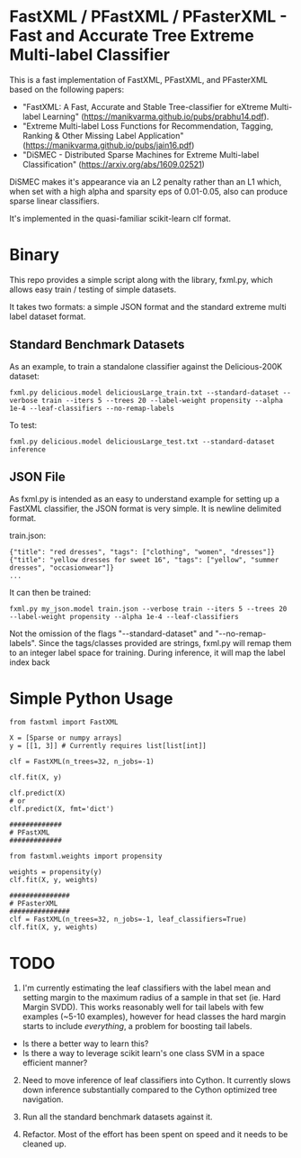 FastXML / PFastXML / PFasterXML - Fast and Accurate Tree Extreme Multi-label Classifier
===

This is a fast implementation of FastXML, PFastXML, and PFasterXML based on the following papers:

 - "FastXML: A Fast, Accurate and Stable Tree-classifier for eXtreme Multi-label Learning" (https://manikvarma.github.io/pubs/prabhu14.pdf).  
 - "Extreme Multi-label Loss Functions for Recommendation, Tagging, Ranking & Other Missing Label Application" (https://manikvarma.github.io/pubs/jain16.pdf)
 - "DiSMEC - Distributed Sparse Machines for Extreme Multi-label Classification" (https://arxiv.org/abs/1609.02521)

DiSMEC makes it's appearance via an L2 penalty rather than an L1 which, when set with a high alpha and sparsity eps of 0.01-0.05, also can produce sparse linear classifiers.

It's implemented in the quasi-familiar scikit-learn clf format.

Binary
===

This repo provides a simple script along with the library, fxml.py, which allows easy train / testing of simple datasets.

It takes two formats: a simple JSON format and the standard extreme multi label dataset format.

Standard Benchmark Datasets
---

As an example, to train a standalone classifier against the Delicious-200K dataset:

    fxml.py delicious.model deliciousLarge_train.txt --standard-dataset --verbose train --iters 5 --trees 20 --label-weight propensity --alpha 1e-4 --leaf-classifiers --no-remap-labels

To test:

    fxml.py delicious.model deliciousLarge_test.txt --standard-dataset inference

JSON File
---

As fxml.py is intended as an easy to understand example for setting up a FastXML classifier, the JSON format
is very simple.  It is newline delimited format.

train.json:
    
    {"title": "red dresses", "tags": ["clothing", "women", "dresses"]}
    {"title": "yellow dresses for sweet 16", "tags": ["yellow", "summer dresses", "occasionwear"]}
    ...

It can then be trained:
    
    fxml.py my_json.model train.json --verbose train --iters 5 --trees 20 --label-weight propensity --alpha 1e-4 --leaf-classifiers

Not the omission of the flags "--standard-dataset" and "--no-remap-labels".  Since the tags/classes provided are strings, fxml.py will remap them to an integer label space for training.  During inference, it will map the label index back

Simple Python Usage
===

    from fastxml import FastXML

    X = [Sparse or numpy arrays]
    y = [[1, 3]] # Currently requires list[list[int]]

    clf = FastXML(n_trees=32, n_jobs=-1)

    clf.fit(X, y)

    clf.predict(X)
    # or
    clf.predict(X, fmt='dict')

    #############
    # PFastXML
    #############

    from fastxml.weights import propensity

    weights = propensity(y)
    clf.fit(X, y, weights)
    
    ###############
    # PFasterXML
    ###############
    clf = FastXML(n_trees=32, n_jobs=-1, leaf_classifiers=True)
    clf.fit(X, y, weights)

TODO
===

1. I'm currently estimating the leaf classifiers with the label mean and setting margin to the maximum radius of a sample in that set (ie. Hard Margin SVDD).  This works reasonably well for tail labels with few examples (~5-10 examples), however for head classes the hard margin starts to include _everything_, a problem for boosting tail labels.

 - Is there a better way to learn this?
 - Is there a way to leverage scikit learn's one class SVM in a space efficient manner?

2. Need to move inference of leaf classifiers into Cython.  It currently slows down inference substantially compared to the Cython optimized tree navigation.

3. Run all the standard benchmark datasets against it.

4. Refactor.  Most of the effort has been spent on speed and it needs to be cleaned up.
